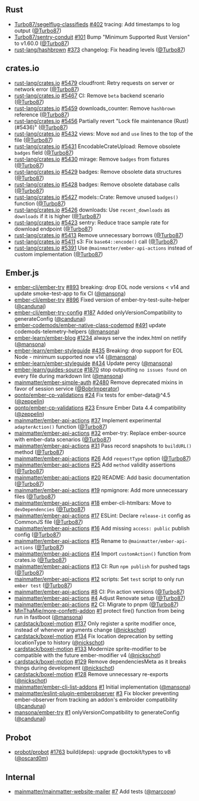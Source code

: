 ## Rust

- [Turbo87/segelflug-classifieds] [#402](https://github.com/Turbo87/segelflug-classifieds/pull/402) tracing: Add timestamps to log output ([@Turbo87])
- [Turbo87/sentry-conduit] [#101](https://github.com/Turbo87/sentry-conduit/pull/101) Bump "Minimum Supported Rust Version" to v1.60.0 ([@Turbo87])
- [rust-lang/hashbrown] [#373](https://github.com/rust-lang/hashbrown/pull/373) changelog: Fix heading levels ([@Turbo87])

## crates.io

- [rust-lang/crates.io] [#5479](https://github.com/rust-lang/crates.io/pull/5479) cloudfront: Retry requests on server or network error ([@Turbo87])
- [rust-lang/crates.io] [#5467](https://github.com/rust-lang/crates.io/pull/5467) CI: Remove `beta` backend scenario ([@Turbo87])
- [rust-lang/crates.io] [#5459](https://github.com/rust-lang/crates.io/pull/5459) downloads_counter: Remove `hashbrown` reference ([@Turbo87])
- [rust-lang/crates.io] [#5456](https://github.com/rust-lang/crates.io/pull/5456) Partially revert "Lock file maintenance (Rust) (#5436)" ([@Turbo87])
- [rust-lang/crates.io] [#5432](https://github.com/rust-lang/crates.io/pull/5432) views: Move `mod` and `use` lines to the top of the file ([@Turbo87])
- [rust-lang/crates.io] [#5431](https://github.com/rust-lang/crates.io/pull/5431) EncodableCrateUpload: Remove obsolete `badges` field ([@Turbo87])
- [rust-lang/crates.io] [#5430](https://github.com/rust-lang/crates.io/pull/5430) mirage: Remove `badges` from fixtures ([@Turbo87])
- [rust-lang/crates.io] [#5429](https://github.com/rust-lang/crates.io/pull/5429) badges: Remove obsolete data structures ([@Turbo87])
- [rust-lang/crates.io] [#5428](https://github.com/rust-lang/crates.io/pull/5428) badges: Remove obsolete database calls ([@Turbo87])
- [rust-lang/crates.io] [#5427](https://github.com/rust-lang/crates.io/pull/5427) models::Crate: Remove unused `badges()` function ([@Turbo87])
- [rust-lang/crates.io] [#5426](https://github.com/rust-lang/crates.io/pull/5426) downloads: Use `recent_downloads` as `downloads` if it is higher ([@Turbo87])
- [rust-lang/crates.io] [#5423](https://github.com/rust-lang/crates.io/pull/5423) sentry: Reduce trace sample rate for download endpoint ([@Turbo87])
- [rust-lang/crates.io] [#5413](https://github.com/rust-lang/crates.io/pull/5413) Remove unnecessary borrows ([@Turbo87])
- [rust-lang/crates.io] [#5411](https://github.com/rust-lang/crates.io/pull/5411) s3: Fix `base64::encode()` call ([@Turbo87])
- [rust-lang/crates.io] [#5391](https://github.com/rust-lang/crates.io/pull/5391) Use `@mainmatter/ember-api-actions` instead of custom implementation ([@Turbo87])

## Ember.js

- [ember-cli/ember-try] [#893](https://github.com/ember-cli/ember-try/pull/893) breaking: drop EOL node versions < v14 and update smoke-test-app to fix CI ([@mansona])
- [ember-cli/ember-try] [#896](https://github.com/ember-cli/ember-try/pull/896) Fixed version of ember-try-test-suite-helper ([@candunaj])
- [ember-cli/ember-try-config] [#187](https://github.com/ember-cli/ember-try-config/pull/187) Added onlyVersionCompatibility to generateConfig ([@candunaj])
- [ember-codemods/ember-native-class-codemod] [#491](https://github.com/ember-codemods/ember-native-class-codemod/pull/491) update codemods-telemetry-helpers ([@mansona])
- [ember-learn/ember-blog] [#1234](https://github.com/ember-learn/ember-blog/pull/1234) always serve the index.html on netlify ([@mansona])
- [ember-learn/ember-styleguide] [#435](https://github.com/ember-learn/ember-styleguide/pull/435) Breaking: drop support for EOL Node - minimum supported now v14 ([@mansona])
- [ember-learn/ember-styleguide] [#434](https://github.com/ember-learn/ember-styleguide/pull/434) Update percy ([@mansona])
- [ember-learn/guides-source] [#1870](https://github.com/ember-learn/guides-source/pull/1870) stop outputting `no issues found` on every file during markdown lint ([@mansona])
- [mainmatter/ember-simple-auth] [#2480](https://github.com/mainmatter/ember-simple-auth/pull/2480) Remove deprecated mixins in favor of session service ([@BobrImperator])
- [qonto/ember-cp-validations] [#24](https://github.com/qonto/ember-cp-validations/pull/24) Fix tests for ember-data@^4.5 ([@zeppelin])
- [qonto/ember-cp-validations] [#23](https://github.com/qonto/ember-cp-validations/pull/23) Ensure Ember Data 4.4 compatibility ([@zeppelin])
- [mainmatter/ember-api-actions] [#37](https://github.com/mainmatter/ember-api-actions/pull/37) Implement experimental `adapterAction()` function ([@Turbo87])
- [mainmatter/ember-api-actions] [#32](https://github.com/mainmatter/ember-api-actions/pull/32) ember-try: Replace ember-source with ember-data scenarios ([@Turbo87])
- [mainmatter/ember-api-actions] [#31](https://github.com/mainmatter/ember-api-actions/pull/31) Pass record snapshots to `buildURL()` method ([@Turbo87])
- [mainmatter/ember-api-actions] [#26](https://github.com/mainmatter/ember-api-actions/pull/26) Add `requestType` option ([@Turbo87])
- [mainmatter/ember-api-actions] [#25](https://github.com/mainmatter/ember-api-actions/pull/25) Add `method` validity assertions ([@Turbo87])
- [mainmatter/ember-api-actions] [#20](https://github.com/mainmatter/ember-api-actions/pull/20) README: Add basic documentation ([@Turbo87])
- [mainmatter/ember-api-actions] [#19](https://github.com/mainmatter/ember-api-actions/pull/19) npmignore: Add more unnecessary files ([@Turbo87])
- [mainmatter/ember-api-actions] [#18](https://github.com/mainmatter/ember-api-actions/pull/18) ember-cli-htmlbars: Move to `devDependencies` ([@Turbo87])
- [mainmatter/ember-api-actions] [#17](https://github.com/mainmatter/ember-api-actions/pull/17) ESLint: Declare `release-it` config as CommonJS file ([@Turbo87])
- [mainmatter/ember-api-actions] [#16](https://github.com/mainmatter/ember-api-actions/pull/16) Add missing `access: public` publish config ([@Turbo87])
- [mainmatter/ember-api-actions] [#15](https://github.com/mainmatter/ember-api-actions/pull/15) Rename to `@mainmatter/ember-api-actions` ([@Turbo87])
- [mainmatter/ember-api-actions] [#14](https://github.com/mainmatter/ember-api-actions/pull/14) Import `customAction()` function from crates.io ([@Turbo87])
- [mainmatter/ember-api-actions] [#13](https://github.com/mainmatter/ember-api-actions/pull/13) CI: Run `npm publish` for pushed tags ([@Turbo87])
- [mainmatter/ember-api-actions] [#12](https://github.com/mainmatter/ember-api-actions/pull/12) scripts: Set `test` script to only run `ember test` ([@Turbo87])
- [mainmatter/ember-api-actions] [#8](https://github.com/mainmatter/ember-api-actions/pull/8) CI: Pin action versions ([@Turbo87])
- [mainmatter/ember-api-actions] [#4](https://github.com/mainmatter/ember-api-actions/pull/4) Adjust Renovate setup ([@Turbo87])
- [mainmatter/ember-api-actions] [#2](https://github.com/mainmatter/ember-api-actions/pull/2) CI: Migrate to pnpm ([@Turbo87])
- [MinThaMie/more-confetti-addon] [#1](https://github.com/MinThaMie/more-confetti-addon/pull/1) protect fire() function from being run in fastboot ([@mansona])
- [cardstack/boxel-motion] [#137](https://github.com/cardstack/boxel-motion/pull/137) Only register a sprite modifier once, instead of whenever arguments change ([@nickschot])
- [cardstack/boxel-motion] [#134](https://github.com/cardstack/boxel-motion/pull/134) Fix location deprecation by setting locationType to history ([@nickschot])
- [cardstack/boxel-motion] [#133](https://github.com/cardstack/boxel-motion/pull/133) Modernize sprite-modifier to be compatible with the future ember-modifier v4 ([@nickschot])
- [cardstack/boxel-motion] [#129](https://github.com/cardstack/boxel-motion/pull/129) Remove dependenciesMeta as it breaks things during development ([@nickschot])
- [cardstack/boxel-motion] [#128](https://github.com/cardstack/boxel-motion/pull/128) Remove unnecessary re-exports ([@nickschot])
- [mainmatter/ember-cli-list-addons] [#1](https://github.com/mainmatter/ember-cli-list-addons/pull/1) Initial implementation ([@mansona])
- [mainmatter/eslint-plugin-emberobserver] [#3](https://github.com/mainmatter/eslint-plugin-emberobserver/pull/3) Fix blocker preventing ember-observer from tracking an addon's embroider compatibility ([@candunaj])
- [mansona/ember-try] [#1](https://github.com/mansona/ember-try/pull/1) onlyVersionCompatibility to generateConfig ([@candunaj])

## Probot

- [probot/probot] [#1763](https://github.com/probot/probot/pull/1763) build(deps): upgrade @octokit/types to v8 ([@oscard0m])

## Internal

- [mainmatter/mainmatter-website-mailer] [#7](https://github.com/mainmatter/mainmatter-website-mailer/pull/7) Add tests ([@marcoow])

[@bobrimperator]: https://github.com/BobrImperator
[@turbo87]: https://github.com/Turbo87
[@candunaj]: https://github.com/candunaj
[@mansona]: https://github.com/mansona
[@marcoow]: https://github.com/marcoow
[@nickschot]: https://github.com/nickschot
[@oscard0m]: https://github.com/oscard0m
[@zeppelin]: https://github.com/zeppelin
[minthamie/more-confetti-addon]: https://github.com/MinThaMie/more-confetti-addon
[turbo87/renovate-config]: https://github.com/Turbo87/renovate-config
[turbo87/segelflug-classifieds]: https://github.com/Turbo87/segelflug-classifieds
[turbo87/sentry-conduit]: https://github.com/Turbo87/sentry-conduit
[cardstack/boxel-motion]: https://github.com/cardstack/boxel-motion
[ember-cli/ember-try-config]: https://github.com/ember-cli/ember-try-config
[ember-cli/ember-try]: https://github.com/ember-cli/ember-try
[ember-codemods/ember-native-class-codemod]: https://github.com/ember-codemods/ember-native-class-codemod
[ember-learn/ember-blog]: https://github.com/ember-learn/ember-blog
[ember-learn/ember-styleguide]: https://github.com/ember-learn/ember-styleguide
[ember-learn/guides-source]: https://github.com/ember-learn/guides-source
[mainmatter/ember-api-actions]: https://github.com/mainmatter/ember-api-actions
[mainmatter/ember-cli-list-addons]: https://github.com/mainmatter/ember-cli-list-addons
[mainmatter/ember-simple-auth]: https://github.com/mainmatter/ember-simple-auth
[mainmatter/eslint-plugin-emberobserver]: https://github.com/mainmatter/eslint-plugin-emberobserver
[mainmatter/mainmatter-website-mailer]: https://github.com/mainmatter/mainmatter-website-mailer
[mansona/ember-try]: https://github.com/mansona/ember-try
[probot/probot]: https://github.com/probot/probot
[qonto/ember-cp-validations]: https://github.com/qonto/ember-cp-validations
[rust-lang/crates.io]: https://github.com/rust-lang/crates.io
[rust-lang/hashbrown]: https://github.com/rust-lang/hashbrown
